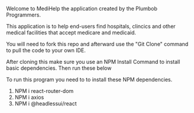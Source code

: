 Welcome to MediHelp the application created by the Plumbob Programmers.

This application is to help end-users find hospitals, clincics and other medical facilities that accept medicare and medicaid.


You will need to fork this repo and afterward use the "Git Clone" command to pull the code to your own IDE.

After cloning this make sure you use an NPM Install Command to install basic dependencies. Then run these below

To run this program you need to to install these NPM dependencies.
1. NPM i react-router-dom
2. NPM i axios
3. NPM i @headlessui/react


